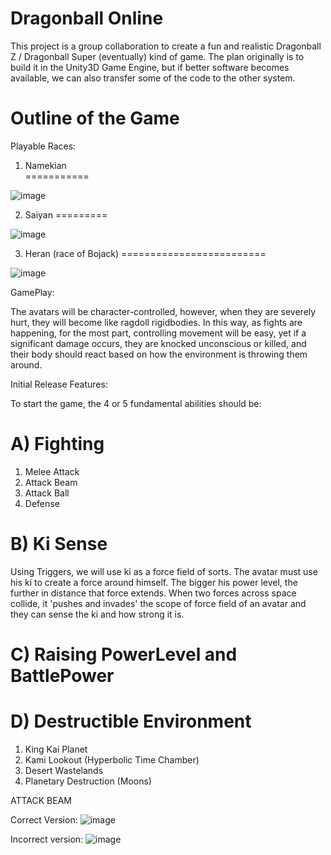 # Dragonball Online

This project is a group collaboration to create a fun and realistic Dragonball Z / Dragonball Super (eventually) kind of game.
The plan originally is to build it in the Unity3D Game Engine, but if better software becomes available, we can also transfer some of the code to the other system.

Outline of the Game
===================


Playable Races:
  
  1. Namekian  
  ===========
  
  ![image](https://raw.github.com/Blackweda/Dragonball-Z-Online/master/Screenshots/daP3O39.jpg)
  
  
  2. Saiyan
  =========
  
  ![image](https://raw.github.com/Blackweda/Dragonball-Z-Online/master/Screenshots/maxresdefault.jpg)
  
  
  3. Heran (race of Bojack)
  =========================
  
  ![image](https://raw.github.com/Blackweda/Dragonball-Z-Online/master/Screenshots/ZangyaBido.png)
  
  
GamePlay:

The avatars will be character-controlled, however, when they are severely hurt, they will become like ragdoll rigidbodies. In this way, as fights are happening, for the most part, controlling movement will be easy, yet if a significant damage occurs, they are knocked unconscious or killed, and their body should react based on how the environment is throwing them around.


Initial Release Features:

To start the game, the 4 or 5 fundamental abilities should be:

A) Fighting
===========

  1. Melee Attack
  2. Attack Beam
  3. Attack Ball
  4. Defense 
  
B) Ki Sense
===========

Using Triggers, we will use ki as a force field of sorts. The avatar must use his ki to create a force around himself. The bigger his power level, the further in distance that force extends. When two forces across space collide, it 'pushes and invades' the scope of force field of an avatar and they can sense the ki and how strong it is.

C) Raising PowerLevel and BattlePower
=========================




D) Destructible Environment
===========================

  1. King Kai Planet
  2. Kami Lookout (Hyperbolic Time Chamber)
  3. Desert Wastelands
  4. Planetary Destruction (Moons)
  



ATTACK BEAM


Correct Version:
![image](https://raw.github.com/Blackweda/Dragonball-Z-Online/master/Screenshots/perfect.png)

Incorrect version:
![image](https://raw.github.com/Blackweda/Dragonball-Z-Online/master/Screenshots/wrong.png)
